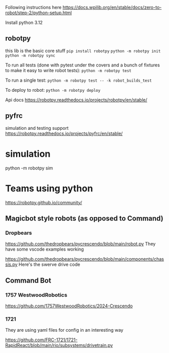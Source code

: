 Following instructions here
https://docs.wpilib.org/en/stable/docs/zero-to-robot/step-2/python-setup.html

Install python 3.12

## robotpy
this lib is the basic core stuff
`pip install robotpy`
`python -m robotpy init`
`python -m robotpy sync`

To run all tests (done with pytest under the covers and a bunch of fixtures to make it easy to write robot tests):
`python -m robotpy test`

To run a single test:
`python -m robotpy test -- -k robot_builds_test`

To deploy to robot:
`python -m robotpy deploy`

Api docs
https://robotpy.readthedocs.io/projects/robotpy/en/stable/


## pyfrc
simulation and testing support
https://robotpy.readthedocs.io/projects/pyfrc/en/stable/

# simulation
python -m robotpy sim

# Teams using python

https://robotpy.github.io/community/

## Magicbot style robots (as opposed to Command)

### Dropbears
https://github.com/thedropbears/pycrescendo/blob/main/robot.py
They have some vscode examples working

https://github.com/thedropbears/pycrescendo/blob/main/components/chassis.py
Here's the swerve drive code


## Command Bot

### 1757 WestwoodRobotics

https://github.com/1757WestwoodRobotics/2024-Crescendo


### 1721
They are using yaml files for config in an interesting way

https://github.com/FRC-1721/1721-RapidReact/blob/main/rio/subsystems/drivetrain.py